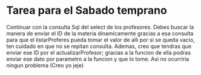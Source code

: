 # Tarea para el Sabado temprano

Continuar con la consulta Sql del select de los profesores. Debes buscar la manera de enviar el ID de la materia dinamicamente gracias a esa consulta para que el listarProferes pueda tomar el valor de alli por si se queda vacio, ten cuidado en que no se repitan consulta. Ademas, creo que tendras que enviar ese ID por el actualizarProfesor; gracias a la funcion de ella podras enviar ese dato por parametro a la funcion y que lo tome. Asi no ocurriria ningun problema (Creo yo jeje)